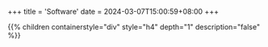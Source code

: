 +++
title = 'Software'
date = 2024-03-07T15:00:59+08:00
+++

{{% children containerstyle="div" style="h4" depth="1" description="false" %}}